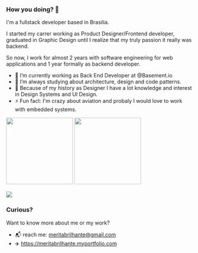 ### How you doing? 👋

I'm a fullstack developer based in Brasilia.

I started my carrer working as Product Designer/Frontend developer, graduated in Graphic Design until I realize that my truly passion it really was backend.

So now, I work for almost 2 years with software engineering for web applications and 1 year formally as backend developer.

- 🔭 I’m currently working as Back End Developer at @Basement.io
- 🌱 I’m always studying about architecture, design and code patterns.
- 🧠 Because of my history as Designer I have a lot knowledge and interest in Design Systems and UI Design.
- ⚡ Fun fact: I'm crazy about aviation and probaly I would love to work with embedded systems.

 <div>
  <img height="180em" src="https://github-readme-stats.vercel.app/api?username=meritabrilhante&show_icons=true&theme=tokyonight&include_all_commits=true&count_private=true"/>
  <img height="180em" src="https://github-readme-stats.vercel.app/api/top-langs/?username=meritabrilhante&layout=compact&exclude_repo=codenation,Game-CSJ,Brazil-shapefile,CGU,Analise-OSS,PPC,TEP&theme=tokyonight"/>
</div>
<br>
<a href="https://www.linkedin.com/in/meritabrilhante/" target="_blank"><img src="https://img.shields.io/badge/LinkedIn-0077B5?style=for-the-badge&logo=linkedin&logoColor=white"></a>

### Curious?

Want to know more about me or my work?
- 📬 reach me: meritabrilhante@gmail.com
- ✈️ https://meritabrilhante.myportfolio.com
